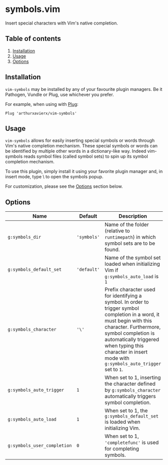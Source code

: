 # symbols.vim

Insert special characters with Vim's native completion.

## Table of contents

1. [Installation](#installation)
1. [Usage](#usage)
1. [Options](#options)

## Installation

`vim-symbols` may be installed by any of your favourite plugin managers. Be it Pathogen, Vundle or Plug, use whichever you prefer.

For example, when using with [Plug](https://github.com/junegunn/vim-plug):

```vim
Plug 'arthurxavierx/vim-symbols'
```

## Usage

`vim-symbols` allows for easily inserting special symbols or words through Vim's
native completion mechanism. These special symbols or words can be identified
by multiple other words in a dictionary-like way. Indeed vim-symbols reads
symbol files (called symbol sets) to spin up its symbol completion mechanism.

To use this plugin, simply install it using your favorite plugin manager and,
in insert mode, type \ to open the symbols popup.

For customization, please see the [Options](#options) section below.

## Options

 Name | Default | Description
------|---------|-------------
`g:symbols_dir` | `'symbols'` | Name of the folder (relative to `runtimepath`) in which symbol sets are to be found.
`g:symbols_default_set` | `'default'` | Name of the symbol set loaded when initializing Vim if `g:symbols_auto_load` is `1`
`g:symbols_character` | `'\'` | Prefix character used for identifying a symbol. In order to trigger symbol completion in a word, it must begin with this character. Furthermore, symbol completion is automatically triggered when typing this character in insert mode with `g:symbols_auto_trigger` set to `1`.
`g:symbols_auto_trigger` | `1` | When set to 1, inserting the character defined by `g:symbols_character` automatically triggers symbol completion.
`g:symbols_auto_load` | `1` | When set to 1, the `g:symbols_default_set` is loaded when initializing Vim.
`g:symbols_user_completion` | `0` | When set to 1, `'completefunc'` is used for completing symbols.
